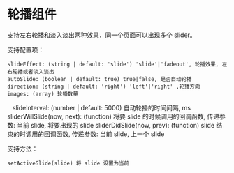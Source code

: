 # 轮播组件

支持左右轮播和淡入淡出两种效果，同一个页面可以出现多个 slider。

支持配置项：

    slideEffect: (string | default: 'slide') 'slide'|'fadeout', 轮播效果, 左右轮播或者淡入淡出
    autoSlide: (boolean | default: true) true|false, 是否自动轮播
    direction: (string | default: 'right') 'left'|'right' ,轮播方向
    images: (array) 轮播数量
    slideInterval: (number | default: 5000) 自动轮播的时间间隔, ms
    sliderWillSlide(now, next): (function) 将要 slide 的时候调用的回调函数, 传递参数: 当前 slide, 将要出现的 slide
    sliderDidSlide(now, prev): (function) slide 结束的时调用的回调函数, 传递参数: 当前 slide, 上一个 slide
    
支持方法：

    setActiveSlide(slide) 将 slide 设置为当前
